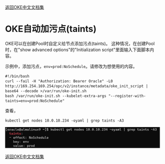 [返回OKE中文文档集](../README.md)

# OKE自动加污点(taints)

OKE可以在创建Pool时自定义给节点添加污点(taints)。
这种情况，在创建Pool时，在"show advanced options"的"Initialization script"里面输入下面脚本内容。

示例中，添加污点，`env=prod:NoSchedule`。请修改为想使用的内容。

```
#!/bin/bash
curl --fail -H "Authorization: Bearer Oracle" -L0 http://169.254.169.254/opc/v2/instance/metadata/oke_init_script | base64 --decode >/var/run/oke-init.sh
bash /var/run/oke-init.sh --kubelet-extra-args "--register-with-taints=env=prod:NoSchedule"
```

查看，

```
kubectl get nodes 10.0.10.234 -oyaml | grep taints -A3
```

![image-20221202102430776](images/image-20221202102430776.png)



[返回OKE中文文档集](../README.md)